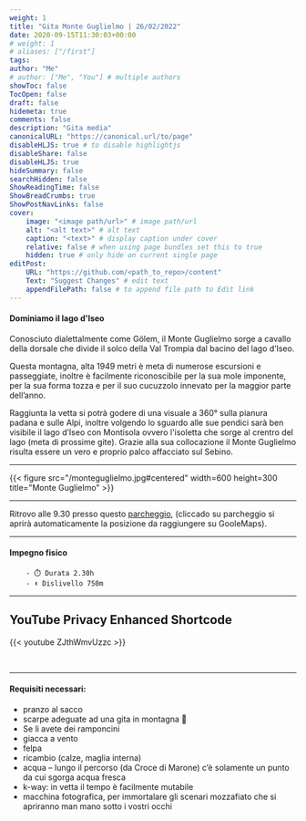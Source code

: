 ```yaml
---
weight: 1
title: "Gita Monte Guglielmo | 26/02/2022"
date: 2020-09-15T11:30:03+00:00
# weight: 1
# aliases: ["/first"]
tags: 
author: "Me"
# author: ["Me", "You"] # multiple authors
showToc: false
TocOpen: false
draft: false
hidemeta: true
comments: false
description: "Gita media"
canonicalURL: "https://canonical.url/to/page"
disableHLJS: true # to disable highlightjs
disableShare: false
disableHLJS: true
hideSummary: false
searchHidden: false
ShowReadingTime: false
ShowBreadCrumbs: true
ShowPostNavLinks: false 
cover:
    image: "<image path/url>" # image path/url
    alt: "<alt text>" # alt text
    caption: "<text>" # display caption under cover
    relative: false # when using page bundles set this to true
    hidden: true # only hide on current single page
editPost:
    URL: "https://github.com/<path_to_repo>/content"
    Text: "Suggest Changes" # edit text
    appendFilePath: false # to append file path to Edit link
---
```




#### Dominiamo il lago d'Iseo

<!--more--> 

Conosciuto dialettalmente come Gölem, il Monte Guglielmo sorge a cavallo della dorsale che divide il solco della Val Trompia dal bacino del lago d’Iseo.

Questa montagna, alta 1949 metri è meta di numerose escursioni e passeggiate, inoltre è facilmente riconoscibile per la sua mole imponente, per la sua forma tozza e per il suo cucuzzolo innevato per la maggior parte dell’anno.

Raggiunta la vetta si potrà godere di una visuale a 360° sulla pianura padana e sulle Alpi, inoltre volgendo lo sguardo alle sue pendici sarà ben visibile il lago d’Iseo con Montisola ovvero l'isoletta che sorge al crentro del lago (meta di prossime gite). Grazie alla sua collocazione il Monte Guglielmo risulta essere un vero e proprio palco affacciato sul Sebino.

---

{{< figure src="/monteguglielmo.jpg#centered" width=600 height=300 title="Monte Guglielmo" >}}

---

Ritrovo alle 9.30 presso questo [parcheggio](https://goo.gl/maps/c8A4FcfzrHx2agbu8), (cliccado su parcheggio si aprirà automaticamente la posizione da raggiungere su GooleMaps). 

--- 
#### Impegno fisico

        - ⏱️ Durata 2.30h
        - ⬆️ Dislivello 750m


---
## YouTube Privacy Enhanced Shortcode

{{< youtube ZJthWmvUzzc >}}

<br>

---
#### Requisiti necessari:  
- pranzo al sacco 
- scarpe adeguate ad una gita in montagna 🥾 
- Se li avete dei ramponcini 
- giacca a vento
- felpa
- ricambio (calze, maglia interna)
- acqua – lungo il percorso (da Croce di Marone) c’è solamente un punto da cui sgorga acqua fresca
- k-way: in vetta il tempo è facilmente mutabile
- macchina fotografica, per immortalare gli scenari mozzafiato che si apriranno man mano sotto i vostri occhi